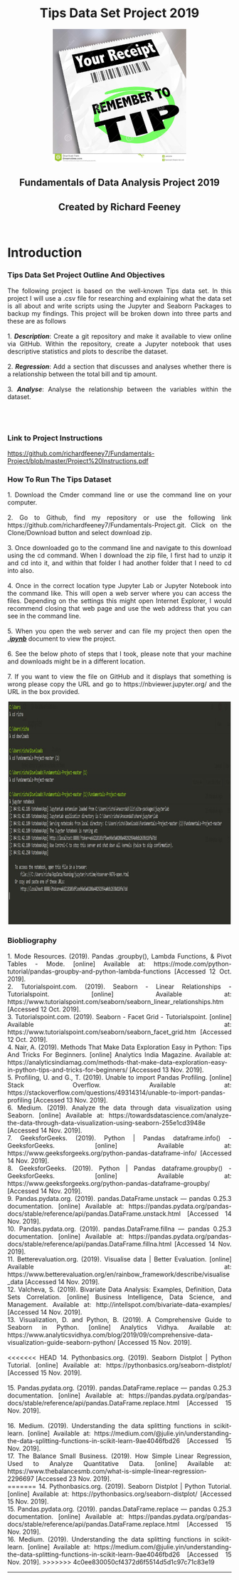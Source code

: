 <h1 align ="center">Tips Data Set Project 2019</h1>

<p align ="center"><img src="images/tips.jpg" alt="Remember to Tip" width="300" height="300" title="Tip"/></p>

<h2 align ="center">Fundamentals of Data Analysis Project 2019</h2>
<h2 align ="center">Created by Richard Feeney</h2>
<br>

# Introduction

### Tips Data Set Project Outline And Objectives
<div align="justify"> The following project is based on the well-known Tips data set. In this project I will use a .csv file for researching and explaining what the data set is all about and write scripts using the Jupyter and Seaborn Packages to backup my findings. This project will be broken down into three parts and these are as follows</div><br>

<div align="justify">
1. <b><i>Description</i></b>: Create a git repository and make it available to view online via GitHub. Within the repository, create a Jupyter notebook that uses descriptive statistics and plots to describe the dataset.<br><br>
2. <b><i>Regression</i></b>: Add a section that discusses and analyses whether there is a relationship between the total bill and tip amount. <br><br>
3. <b><i>Analyse</i></b>: Analyse the relationship between the
variables within the dataset.<br><br>
</div>
<br><br>

### Link to Project Instructions
https://github.com/richardfeeney7/Fundamentals-Project/blob/master/Project%20Instructions.pdf


### How To Run The Tips Dataset
<div align="justify">
1. Download the Cmder command line or use the command line on your computer.<br><br>
2. Go to Github, find my repository or use the following link https://github.com/richardfeeney7/Fundamentals-Project.git. Click on the Clone/Download button and select download zip. <br><br>
3. Once downloaded go to the command line and navigate to this  download using the cd command. When I download the zip file, I first had to unzip it and cd into it, and within that folder I had another folder that I need to cd into also.<br><br>
4. Once in the correct location type Jupyter Lab or Jupyter Notebook into the command like. This will open a web server where you can access the files. Depending on the settings this might open Internet Explorer, I would recommend closing that web page and use the web address that you can see in the command line. <br><br>
5. When you open the web server and can file my project then open the <u><b><i>.ipynb</i></b></u> document to view the project. <br><br>
6. See the below photo of steps that I took, please note that your machine and downloads might be in a different location.<br><br>
7. If you want to view the file on GitHub and it displays that something is wrong please copy the URL and go to https://nbviewer.jupyter.org/ and the URL in the box provided. 

<p align ="center"><img src="images/CLI.JPG" alt="Command Line" width="500" height="500" title="CLI"/></p>
</div>

### Biobliography
<div align="justify">
1. Mode Resources. (2019). Pandas .groupby(), Lambda Functions, & Pivot Tables - Mode. [online] Available at: https://mode.com/python-tutorial/pandas-groupby-and-python-lambda-functions [Accessed 12 Oct. 2019].<br>
2. Tutorialspoint.com. (2019). Seaborn - Linear Relationships - Tutorialspoint. [online] Available at: https://www.tutorialspoint.com/seaborn/seaborn_linear_relationships.htm [Accessed 12 Oct. 2019].<br>
3. Tutorialspoint.com. (2019). Seaborn - Facet Grid - Tutorialspoint. [online] Available at: https://www.tutorialspoint.com/seaborn/seaborn_facet_grid.htm [Accessed 12 Oct. 2019].<br>
4. Nair, A. (2019). Methods That Make Data Exploration Easy in Python: Tips And Tricks For Beginners. [online] Analytics India Magazine. Available at: https://analyticsindiamag.com/methods-that-make-data-exploration-easy-in-python-tips-and-tricks-for-beginners/ [Accessed 13 Nov. 2019].<br>
5. Profiling, U. and G., T. (2019). Unable to import Pandas Profiling. [online] Stack Overflow. Available at: https://stackoverflow.com/questions/49314314/unable-to-import-pandas-profiling [Accessed 13 Nov. 2019].<br>
6. Medium. (2019). Analyze the data through data visualization using Seaborn. [online] Available at: https://towardsdatascience.com/analyze-the-data-through-data-visualization-using-seaborn-255e1cd3948e [Accessed 14 Nov. 2019].<br>
7. GeeksforGeeks. (2019). Python | Pandas dataframe.info() - GeeksforGeeks. [online] Available at: https://www.geeksforgeeks.org/python-pandas-dataframe-info/ [Accessed 14 Nov. 2019].<br>
8. GeeksforGeeks. (2019). Python | Pandas dataframe.groupby() - GeeksforGeeks. [online] Available at: https://www.geeksforgeeks.org/python-pandas-dataframe-groupby/ [Accessed 14 Nov. 2019].<br>
9. Pandas.pydata.org. (2019). pandas.DataFrame.unstack — pandas 0.25.3 documentation. [online] Available at: https://pandas.pydata.org/pandas-docs/stable/reference/api/pandas.DataFrame.unstack.html [Accessed 14 Nov. 2019].<br>
10. Pandas.pydata.org. (2019). pandas.DataFrame.fillna — pandas 0.25.3 documentation. [online] Available at: https://pandas.pydata.org/pandas-docs/stable/reference/api/pandas.DataFrame.fillna.html [Accessed 14 Nov. 2019].<br>
11. Betterevaluation.org. (2019). Visualise data | Better Evaluation. [online] Available at: https://www.betterevaluation.org/en/rainbow_framework/describe/visualise_data [Accessed 14 Nov. 2019].<br>
12. Valcheva, S. (2019). Bivariate Data Analysis: Examples, Definition, Data Sets Correlation. [online] Business Intelligence, Data Science, and Management. Available at: http://intellspot.com/bivariate-data-examples/ [Accessed 14 Nov. 2019].<br>
13. Visualization, D. and Python, B. (2019). A Comprehensive Guide to Seaborn in Python. [online] Analytics Vidhya. Available at: https://www.analyticsvidhya.com/blog/2019/09/comprehensive-data-visualization-guide-seaborn-python/ [Accessed 15 Nov. 2019].<br><br>
<<<<<<< HEAD
14. Pythonbasics.org. (2019). Seaborn Distplot | Python Tutorial. [online] Available at: https://pythonbasics.org/seaborn-distplot/ [Accessed 15 Nov. 2019].<br><br>
15. Pandas.pydata.org. (2019). pandas.DataFrame.replace — pandas 0.25.3 documentation. [online] Available at: https://pandas.pydata.org/pandas-docs/stable/reference/api/pandas.DataFrame.replace.html [Accessed 15 Nov. 2019].<br><br>
16. Medium. (2019). Understanding the data splitting functions in scikit-learn. [online] Available at: https://medium.com/@julie.yin/understanding-the-data-splitting-functions-in-scikit-learn-9ae4046fbd26 [Accessed 15 Nov. 2019].<br>
17. The Balance Small Business. (2019). How Simple Linear Regression, Used to Analyze Quantitative Data. [online] Available at: https://www.thebalancesmb.com/what-is-simple-linear-regression-2296697 [Accessed 23 Nov. 2019].<br>
=======
14. Pythonbasics.org. (2019). Seaborn Distplot | Python Tutorial. [online] Available at: https://pythonbasics.org/seaborn-distplot/ [Accessed 15 Nov. 2019].<br>
15. Pandas.pydata.org. (2019). pandas.DataFrame.replace — pandas 0.25.3 documentation. [online] Available at: https://pandas.pydata.org/pandas-docs/stable/reference/api/pandas.DataFrame.replace.html [Accessed 15 Nov. 2019].<br>
16. Medium. (2019). Understanding the data splitting functions in scikit-learn. [online] Available at: https://medium.com/@julie.yin/understanding-the-data-splitting-functions-in-scikit-learn-9ae4046fbd26 [Accessed 15 Nov. 2019].
>>>>>>> 4c0ee830050cf4372d6f5514d5d1c97c71c83e19
</div>

<hr>



